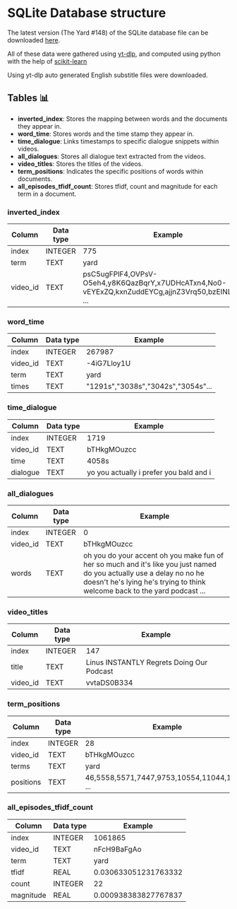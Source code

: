 # SQLite Database structure
The latest version (The Yard #148) of the SQLite database file can be downloaded [here](https://drive.google.com/file/d/1ysEueGNT51U47ESHQ05ifsYtgpiUqrcX/view?usp=sharing).

All of these data were gathered using [yt-dlp](https://github.com/yt-dlp/yt-dlp), and computed using python with the help of [scikit-learn](https://scikit-learn.org)

Using yt-dlp auto generated English substitle files were downloaded.

## Tables 📊

 * **inverted_index**: Stores the mapping between words and the documents they appear in.
 * **word_time**: Stores words and the time stamp they appear in.
 * **time_dialogue**: Links timestamps to specific dialogue snippets within videos.
 * **all_dialogues**: Stores all dialogue text extracted from the videos.
 * **video_titles**: Stores the titles of the videos.
 * **term_positions**: Indicates the specific positions of words within documents.
 * **all_episodes_tfidf_count**: Stores tfidf, count and magnitude for each term in a document.

### inverted_index
| Column |  Data type|Example
|--|--|--|
| index| INTEGER |775
| term| TEXT |yard
| video_id| TEXT |psC5ugFPlF4,OVPsV-O5eh4,y8K6QazBqrY,x7UDHcATxn4,No0-vEYExZQ,kxnZuddEYCg,ajjnZ3Vrq50,bzEINLNJI4w ...


### word_time
| Column |  Data type|Example
|--|--|--|
| index| INTEGER |267987
| video_id| TEXT |-4iG7Lloy1U
| term| TEXT |yard
| times| TEXT |"1291s","3038s","3042s","3054s"...

### time_dialogue
| Column |  Data type|Example
|--|--|--|
| index| INTEGER |1719
| video_id| TEXT |bTHkgMOuzcc
| time| TEXT |4058s
| dialogue| TEXT |yo you actually i prefer you bald and i

### all_dialogues
| Column |  Data type|Example
|--|--|--|
| index| INTEGER |0
| video_id| TEXT |bTHkgMOuzcc
| words| TEXT |oh you do your accent oh you make fun of her so much and it's like you just named do you actually use a delay no no he doesn't he's lying he's trying to think welcome back to the yard podcast ...

### video_titles
| Column |  Data type|Example
|--|--|--|
| index| INTEGER |147
| title| TEXT |Linus INSTANTLY Regrets Doing Our Podcast | The Yard
| video_id| TEXT |vvtaDS0B334


### term_positions
| Column |  Data type|Example
|--|--|--|
| index| INTEGER |28
| video_id| TEXT |bTHkgMOuzcc
| terms| TEXT |yard
| positions| TEXT |46,5558,5571,7447,9753,10554,11044,16447 ...

### all_episodes_tfidf_count
| Column |  Data type|Example
|--|--|--|
| index| INTEGER |1061865
| video_id| TEXT |nFcH9BaFgAo
| term| TEXT |yard
| tfidf| REAL |0.030633051231763332
| count| INTEGER |22
| magnitude| REAL |0.000938383827767837




